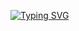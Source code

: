 [![Typing SVG](https://readme-typing-svg.demolab.com?font=Comfortaa&weight=600&size=24&pause=1000&color=CA2248&repeat=false&random=true&width=435&lines=Hi+there!+%F0%9F%91%8B)](https://git.io/typing-svg)

<!--
**sarkaaa/sarkaaa** is a ✨ _special_ ✨ repository because its `README.md` (this file) appears on your GitHub profile.

Here are some ideas to get you started:

- 🔭 I’m currently working on ...
- 🌱 I’m currently learning ...
- 👯 I’m looking to collaborate on ...
- 🤔 I’m looking for help with ...
- 💬 Ask me about ...
- 📫 How to reach me: ...
- 😄 Pronouns: ...
- ⚡ Fun fact: ...
-->
